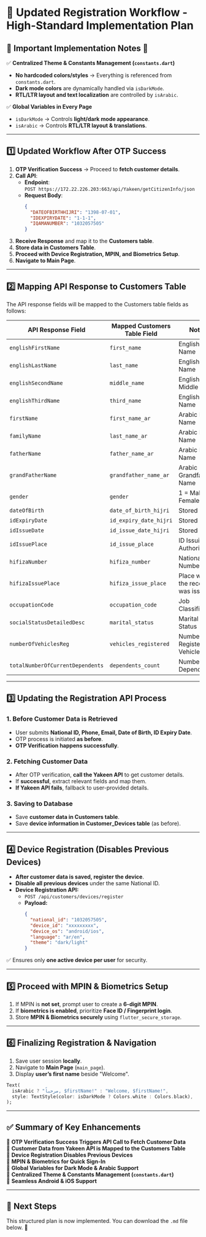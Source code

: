 # 📌 Updated Registration Workflow - High-Standard Implementation Plan

## 🚨 Important Implementation Notes 🚨
✅ **Centralized Theme & Constants Management (`constants.dart`)**  
- **No hardcoded colors/styles** → Everything is referenced from `constants.dart`.  
- **Dark mode colors** are dynamically handled via `isDarkMode`.  
- **RTL/LTR layout and text localization** are controlled by `isArabic`.  

✅ **Global Variables in Every Page**  
- `isDarkMode` → Controls **light/dark mode appearance**.  
- `isArabic` → Controls **RTL/LTR layout & translations**.  

---

## **1️⃣ Updated Workflow After OTP Success**
1. **OTP Verification Success** → Proceed to **fetch customer details**.  
2. **Call API**:  
   - **Endpoint**:  
     `POST https://172.22.226.203:663/api/Yakeen/getCitizenInfo/json`
   - **Request Body**:
     ```json
     {
       "DATEOFBIRTHHIJRI": "1398-07-01",
       "IDEXPIRYDATE": "1-1-1",
       "IQAMANUMBER": "1032057505"
     }
     ```
3. **Receive Response** and map it to the **Customers table**.
4. **Store data in Customers Table**.
5. **Proceed with Device Registration, MPIN, and Biometrics Setup**.
6. **Navigate to Main Page**.

---

## **2️⃣ Mapping API Response to Customers Table**
The API response fields will be mapped to the Customers table fields as follows:

| **API Response Field**       | **Mapped Customers Table Field**  | **Notes** |
|-----------------------------|----------------------------------|-----------|
| `englishFirstName`          | `first_name`                     | English First Name |
| `englishLastName`           | `last_name`                      | English Last Name |
| `englishSecondName`         | `middle_name`                    | English Middle Name |
| `englishThirdName`          | `third_name`                     | English Third Name |
| `firstName`                 | `first_name_ar`                  | Arabic First Name |
| `familyName`                | `last_name_ar`                   | Arabic Last Name |
| `fatherName`                | `father_name_ar`                 | Arabic Father Name |
| `grandFatherName`           | `grandfather_name_ar`            | Arabic Grandfather Name |
| `gender`                    | `gender`                         | 1 = Male, 2 = Female |
| `dateOfBirth`               | `date_of_birth_hijri`            | Stored in Hijri |
| `idExpiryDate`              | `id_expiry_date_hijri`           | Stored in Hijri |
| `idIssueDate`               | `id_issue_date_hijri`            | Stored in Hijri |
| `idIssuePlace`              | `id_issue_place`                 | ID Issuing Authority |
| `hifizaNumber`              | `hifiza_number`                  | National File Number |
| `hifizaIssuePlace`          | `hifiza_issue_place`             | Place where the record was issued |
| `occupationCode`            | `occupation_code`                | Job Classification |
| `socialStatusDetailedDesc`  | `marital_status`                 | Marital Status |
| `numberOfVehiclesReg`       | `vehicles_registered`            | Number of Registered Vehicles |
| `totalNumberOfCurrentDependents` | `dependents_count`       | Number of Dependents |

---

## **3️⃣ Updating the Registration API Process**
### **1. Before Customer Data is Retrieved**
- User submits **National ID, Phone, Email, Date of Birth, ID Expiry Date**.
- OTP process is initiated **as before**.
- **OTP Verification happens successfully**.

### **2. Fetching Customer Data**
- After OTP verification, **call the Yakeen API** to get customer details.
- If **successful**, extract relevant fields and map them.
- **If Yakeen API fails**, fallback to user-provided details.

### **3. Saving to Database**
- Save **customer data in Customers table**.
- Save **device information in Customer_Devices table** (as before).

---

## **4️⃣ Device Registration (Disables Previous Devices)**
- **After customer data is saved, register the device**.
- **Disable all previous devices** under the same National ID.
- **Device Registration API:**
  - `POST /api/customers/devices/register`
  - **Payload:**
    ```json
    {
      "national_id": "1032057505",
      "device_id": "xxxxxxxxx",
      "device_os": "android/ios",
      "language": "ar/en",
      "theme": "dark/light"
    }
    ```
✅ Ensures only **one active device per user** for security.

---

## **5️⃣ Proceed with MPIN & Biometrics Setup**
1. If MPIN is **not set**, prompt user to create a **6-digit MPIN**.
2. If **biometrics is enabled**, prioritize **Face ID / Fingerprint login**.
3. Store **MPIN & Biometrics securely** using `flutter_secure_storage`.

---

## **6️⃣ Finalizing Registration & Navigation**
1. Save user session **locally**.
2. Navigate to **Main Page** (`main_page`).
3. Display **user’s first name** beside "Welcome".

```dart
Text(
  isArabic ? "مرحباً, $firstName!" : "Welcome, $firstName!",
  style: TextStyle(color: isDarkMode ? Colors.white : Colors.black),
);
```

---

## ✅ **Summary of Key Enhancements**
🔹 **OTP Verification Success Triggers API Call to Fetch Customer Data**  
🔹 **Customer Data from Yakeen API is Mapped to the Customers Table**  
🔹 **Device Registration Disables Previous Devices**  
🔹 **MPIN & Biometrics for Quick Sign-In**  
🔹 **Global Variables for Dark Mode & Arabic Support**  
🔹 **Centralized Theme & Constants Management (`constants.dart`)**  
🔹 **Seamless Android & iOS Support**  

---

## 📌 Next Steps
This structured plan is now implemented. You can download the `.md` file below. 🚀
